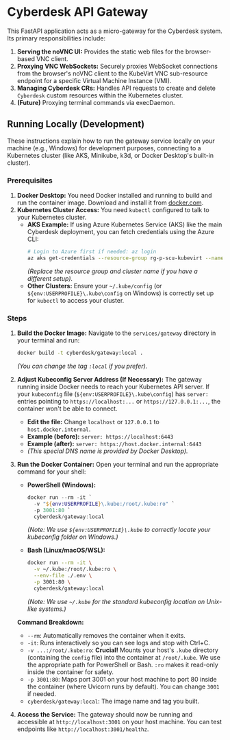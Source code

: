 # Cyberdesk API Gateway

This FastAPI application acts as a micro-gateway for the Cyberdesk system. Its primary responsibilities include:

1.  **Serving the noVNC UI:** Provides the static web files for the browser-based VNC client.
2.  **Proxying VNC WebSockets:** Securely proxies WebSocket connections from the browser's noVNC client to the KubeVirt VNC sub-resource endpoint for a specific Virtual Machine Instance (VMI).
3.  **Managing Cyberdesk CRs:** Handles API requests to create and delete `Cyberdesk` custom resources within the Kubernetes cluster.
4.  **(Future)** Proxying terminal commands via execDaemon.

## Running Locally (Development)

These instructions explain how to run the gateway service locally on your machine (e.g., Windows) for development purposes, connecting to a Kubernetes cluster (like AKS, Minikube, k3d, or Docker Desktop's built-in cluster).

### Prerequisites

1.  **Docker Desktop:** You need Docker installed and running to build and run the container image. Download and install it from [docker.com](https://www.docker.com/products/docker-desktop/).
2.  **Kubernetes Cluster Access:** You need `kubectl` configured to talk to your Kubernetes cluster.
    *   **AKS Example:** If using Azure Kubernetes Service (AKS) like the main Cyberdesk deployment, you can fetch credentials using the Azure CLI:
        ```bash
        # Login to Azure first if needed: az login
        az aks get-credentials --resource-group rg-p-scu-kubevirt --name aks-p-scu-kubevirt
        ```
        *(Replace the resource group and cluster name if you have a different setup).*
    *   **Other Clusters:** Ensure your `~/.kube/config` (or `${env:USERPROFILE}\.kube\config` on Windows) is correctly set up for `kubectl` to access your cluster.

### Steps

1.  **Build the Docker Image:**
    Navigate to the `services/gateway` directory in your terminal and run:
    ```bash
    docker build -t cyberdesk/gateway:local .
    ```
    *(You can change the tag `:local` if you prefer).*

2.  **Adjust Kubeconfig Server Address (If Necessary):**
    The gateway running inside Docker needs to reach your Kubernetes API server. If your `kubeconfig` file (`${env:USERPROFILE}\.kube\config`) has `server:` entries pointing to `https://localhost:...` or `https://127.0.0.1:...`, the container won't be able to connect.
    *   **Edit the file:** Change `localhost` or `127.0.0.1` to `host.docker.internal`.
    *   **Example (before):** `server: https://localhost:6443`
    *   **Example (after):** `server: https://host.docker.internal:6443`
    *   *(This special DNS name is provided by Docker Desktop).*

3.  **Run the Docker Container:**
    Open your terminal and run the appropriate command for your shell:

    *   **PowerShell (Windows):**
        ```powershell
        docker run --rm -it `
          -v "${env:USERPROFILE}\.kube:/root/.kube:ro" `
          -p 3001:80 `
          cyberdesk/gateway:local
        ```
        *(Note: We use `${env:USERPROFILE}\.kube` to correctly locate your kubeconfig folder on Windows.)*

    *   **Bash (Linux/macOS/WSL):**
        ```bash
        docker run --rm -it \
          -v ~/.kube:/root/.kube:ro \
          --env-file ./.env \
          -p 3001:80 \
          cyberdesk/gateway:local
        ```
        *(Note: We use `~/.kube` for the standard kubeconfig location on Unix-like systems.)*

    **Command Breakdown:**
    *   `--rm`: Automatically removes the container when it exits.
    *   `-it`: Runs interactively so you can see logs and stop with Ctrl+C.
    *   `-v ...:/root/.kube:ro`: **Crucial!** Mounts your host's `.kube` directory (containing the `config` file) into the container at `/root/.kube`. We use the appropriate path for PowerShell or Bash. `:ro` makes it read-only inside the container for safety.
    *   `-p 3001:80`: Maps port 3001 on your host machine to port 80 inside the container (where Uvicorn runs by default). You can change `3001` if needed.
    *   `cyberdesk/gateway:local`: The image name and tag you built.

4.  **Access the Service:**
    The gateway should now be running and accessible at `http://localhost:3001` on your host machine. You can test endpoints like `http://localhost:3001/healthz`.
